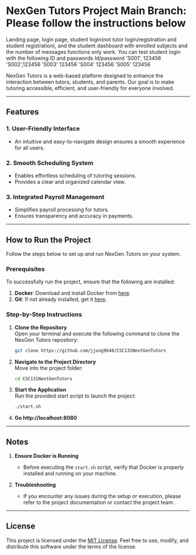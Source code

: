 
# NexGen Tutors Project Main Branch: Please follow the instructions below
Landing page, login page, student login(not tutor login/registration and student registration), and the student dashboard with enrolled subjects and the number of messages functions only work.
You can test student login with the following ID and passwords
Id/password
'S001', 123456
'S002',123456
'S003' 123456
'S004' 123456
'S005' 123456

NexGen Tutors is a web-based platform designed to enhance the interaction between tutors, students, and parents. Our goal is to make tutoring accessible, efficient, and user-friendly for everyone involved.

---

## Features

### 1. **User-Friendly Interface**
   - An intuitive and easy-to-navigate design ensures a smooth experience for all users.

### 2. **Smooth Scheduling System**
   - Enables effortless scheduling of tutoring sessions.
   - Provides a clear and organized calendar view.

### 3. **Integrated Payroll Management**
   - Simplifies payroll processing for tutors.
   - Ensures transparency and accuracy in payments.

---

## How to Run the Project

Follow the steps below to set up and run NexGen Tutors on your system.

### Prerequisites
To successfully run the project, ensure that the following are installed:
1. **Docker**: Download and install Docker from [here](https://www.docker.com/).
2. **Git**: If not already installed, get it [here](https://git-scm.com/).

### Step-by-Step Instructions

1. **Clone the Repository**  
   Open your terminal and execute the following command to clone the NexGen Tutors repository:
   ```bash
   git clone https://github.com/jjung9648/CSC131NextGenTutors
   ```

2. **Navigate to the Project Directory**  
   Move into the project folder:
   ```bash
   cd CSC131NextGenTutors
   ```

3. **Start the Application**  
   Run the provided start script to launch the project:
   ```bash
   ./start.sh
   ```
4. **Go http://localhost:8080**
---

## Notes

1. **Ensure Docker is Running**  
   - Before executing the `start.sh` script, verify that Docker is properly installed and running on your machine.

2. **Troubleshooting**  
   - If you encounter any issues during the setup or execution, please refer to the project documentation or contact the project team.

---

## License

This project is licensed under the [MIT License](https://opensource.org/licenses/MIT). Feel free to use, modify, and distribute this software under the terms of the license.

